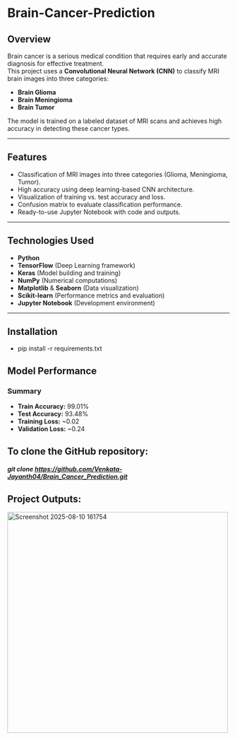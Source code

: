 # Brain-Cancer-Prediction

## Overview
Brain cancer is a serious medical condition that requires early and accurate diagnosis for effective treatment.  
This project uses a **Convolutional Neural Network (CNN)** to classify MRI brain images into three categories:
- **Brain Glioma**
- **Brain Meningioma**
- **Brain Tumor**

The model is trained on a labeled dataset of MRI scans and achieves high accuracy in detecting these cancer types.

---

## Features
- Classification of MRI images into three categories (Glioma, Meningioma, Tumor).
- High accuracy using deep learning-based CNN architecture.
- Visualization of training vs. test accuracy and loss.
- Confusion matrix to evaluate classification performance.
- Ready-to-use Jupyter Notebook with code and outputs.

---

## Technologies Used
- **Python**
- **TensorFlow** (Deep Learning framework)
- **Keras** (Model building and training)
- **NumPy** (Numerical computations)
- **Matplotlib** & **Seaborn** (Data visualization)
- **Scikit-learn** (Performance metrics and evaluation)
- **Jupyter Notebook** (Development environment)

---

## Installation
- pip install -r requirements.txt

## Model Performance

### Summary
- **Train Accuracy:** 99.01%
- **Test Accuracy:** 93.48%
- **Training Loss:** ~0.02
- **Validation Loss:** ~0.24

## To clone the GitHub repository:
##### git clone https://github.com/Venkata-Jayanth04/Brain_Cancer_Prediction.git

## Project Outputs:
<img width="500" height="500" alt="Screenshot 2025-08-10 161754" src="https://github.com/user-attachments/assets/358912e4-4d15-4df4-915e-6bf036b05c0c" />

